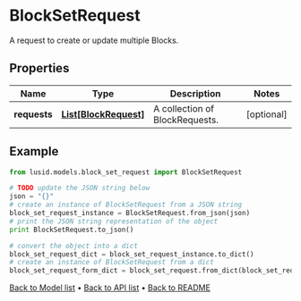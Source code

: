 # BlockSetRequest

A request to create or update multiple Blocks.

## Properties
Name | Type | Description | Notes
------------ | ------------- | ------------- | -------------
**requests** | [**List[BlockRequest]**](BlockRequest.md) | A collection of BlockRequests. | [optional] 

## Example

```python
from lusid.models.block_set_request import BlockSetRequest

# TODO update the JSON string below
json = "{}"
# create an instance of BlockSetRequest from a JSON string
block_set_request_instance = BlockSetRequest.from_json(json)
# print the JSON string representation of the object
print BlockSetRequest.to_json()

# convert the object into a dict
block_set_request_dict = block_set_request_instance.to_dict()
# create an instance of BlockSetRequest from a dict
block_set_request_form_dict = block_set_request.from_dict(block_set_request_dict)
```
[Back to Model list](../README.md#documentation-for-models) &#8226; [Back to API list](../README.md#documentation-for-api-endpoints) &#8226; [Back to README](../README.md)


